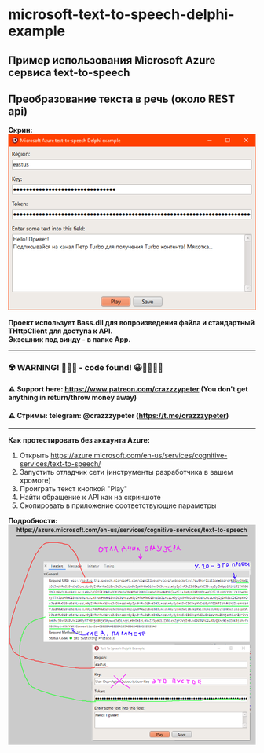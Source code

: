# microsoft-text-to-speech-delphi-example
## Пример использования Microsoft Azure сервиса text-to-speech 
## Преобразование текста в речь (около REST api)

**Скрин:**   
![scr](scr.png)

**Проект использует Bass.dll для вопроизведения файла и стандартный THttpClient для доступа к API.**  
**Экзешник под винду - в папке App.**

---
### ☢️ WARNING! 💩💩💩 - code found!  😀🤔🔜🔥🤮    
#### ⚠️ **Support here:** https://www.patreon.com/crazzzypeter (You don't get anything in return/throw money away)  
#### ⚠️ **Стримы:** telegram: @crazzzypeter (https://t.me/crazzzypeter)  
---
**Как протестировать без аккаунта Azure:**  
1) Открыть https://azure.microsoft.com/en-us/services/cognitive-services/text-to-speech/
2) Запустить отладчик сети (инструменты разработчика в вашем хромоге)
3) Проиграть текст кнопкой "Play"
4) Найти обращение к API как на скриншоте
5) Скопировать в приложение соответствующие параметры

**Подробности:**    
![test](test.png)

